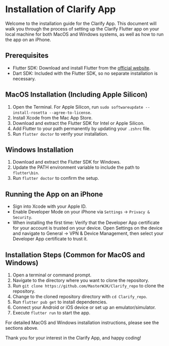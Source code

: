 # Installation of Clarify App

Welcome to the installation guide for the Clarify App. This document will walk you through the process of setting up the Clarify Flutter app on your local machine for both MacOS and Windows systems, as well as how to run the app on an iPhone.

## Prerequisites
- Flutter SDK: Download and install Flutter from the [official website](https://flutter.dev).
- Dart SDK: Included with the Flutter SDK, so no separate installation is necessary.

## MacOS Installation (Including Apple Silicon)
1. Open the Terminal. For Apple Silicon, run `sudo softwareupdate --install-rosetta --agree-to-license`.
2. Install Xcode from the Mac App Store.
3. Download and extract the Flutter SDK for Intel or Apple Silicon.
4. Add Flutter to your path permanently by updating your `.zshrc` file.
5. Run `flutter doctor` to verify your installation.

## Windows Installation
1. Download and extract the Flutter SDK for Windows.
2. Update the PATH environment variable to include the path to `flutter\bin`.
3. Run `flutter doctor` to confirm the setup.

## Running the App on an iPhone
- Sign into Xcode with your Apple ID.
- Enable Developer Mode on your iPhone via `Settings` → `Privacy & Security`.
- When installing the first time: Verify that the Developer App certificate for your account is trusted on your device. Open Settings on the device and navigate to General -> VPN & Device Management, then select your Developer App certificate to trust it.


## Installation Steps (Common for MacOS and Windows)
1. Open a terminal or command prompt.
2. Navigate to the directory where you want to clone the repository.
3. Run `git clone https://github.com/MasterWJK/Clarify_repo` to clone the repository.
4. Change to the cloned repository directory with `cd Clarify_repo`.
5. Run `flutter pub get` to install dependencies.
6. Connect your Android or iOS device or set up an emulator/simulator.
7. Execute `flutter run` to start the app.

For detailed MacOS and Windows installation instructions, please see the sections above.

Thank you for your interest in the Clarify App, and happy coding!
